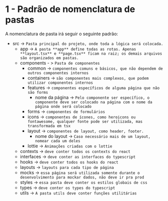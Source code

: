 # 1 - Padrão de nomenclatura de pastas

A nomenclatura de pasta irá seguir o seguinte padrão:

* src -> `Pasta principal do projeto, onde toda a lógica será colocada.`
  * app -> `A pasta **app** define todas as rotas. Apenas **layout.tsx** e **page.tsx** ficam na raiz; os demais arquivos são organizados em pastas.`
  * components - > `Pasta de componentes`
    * common -> `componentes comuns e básicos, que não dependem de outros componentes internos`
    * containers -> `são componentes mais complexos, que podem utilizar componentes internos`
    * features -> `componentes específicos de alguma página que não são forms`
      * nome da página -> `Pelo componente ser específico, o componente deve ser colocado na página com o nome da página onde será colocado`
    * forms -> `componentes de formulários`
    * icons -> `componentes de ícones, como heroicons ou fontawesome, qualquer fonte pode ser utilizada, mas transformada em tsx`
    * layout -> `componentes de layout, como header, footer.`
      * nome do layout -> `Caso necessário mais de um layout, nomear cada um deles`
    * lottie -> `Animações criadas com o lottie`
  * contexts -> `deve conter todos os contexts do react`
  * interfaces -> `deve conter as interfaces do typescript`
  * hooks -> `deve conter todos os hooks do react`
  * layouts -> `layouts para cada tipo de página`
  * mocks -> `essa página será utilizada somente durante o desenvolvimento para mockar dados, não deve ir pra prod`
  * styles -> `essa pasta deve conter os estilos globais de css`
  * types -> `deve conter os types do typescript`
  * utils -> `A pasta utils deve conter funções utilitárias`